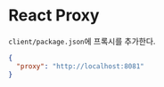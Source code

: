# React Proxy

`client/package.json`에 프록시를 추가한다.

```json
{
  "proxy": "http://localhost:8081"
}
```
